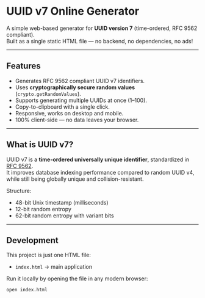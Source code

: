 # UUID v7 Online Generator

A simple web-based generator for **UUID version 7** (time-ordered, RFC 9562 compliant).  
Built as a single static HTML file — no backend, no dependencies, no ads!

---

## Features
- Generates RFC 9562 compliant UUID v7 identifiers.
- Uses **cryptographically secure random values** (`crypto.getRandomValues`).
- Supports generating multiple UUIDs at once (1–100).
- Copy-to-clipboard with a single click.
- Responsive, works on desktop and mobile.
- 100% client-side — no data leaves your browser.

---

## What is UUID v7?
UUID v7 is a **time-ordered universally unique identifier**, standardized in [RFC 9562](https://www.rfc-editor.org/rfc/rfc9562.html).  
It improves database indexing performance compared to random UUID v4, while still being globally unique and collision-resistant.

Structure:
- 48-bit Unix timestamp (milliseconds)
- 12-bit random entropy
- 62-bit random entropy with variant bits

---

## Development
This project is just one HTML file:

- `index.html` → main application

Run it locally by opening the file in any modern browser:
```bash
open index.html

